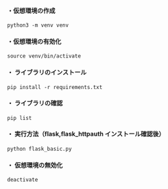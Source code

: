 #### ・仮想環境の作成  
`python3 -m venv venv`

#### ・仮想環境の有効化  
`source venv/bin/activate`

#### ・ ライブラリのインストール  
`pip install -r requirements.txt`

#### ・ ライブラリの確認  
`pip list`

#### ・ 実行方法（flask,flask_httpauth インストール確認後）  
`python flask_basic.py`

#### ・ 仮想環境の無効化  
`deactivate`
